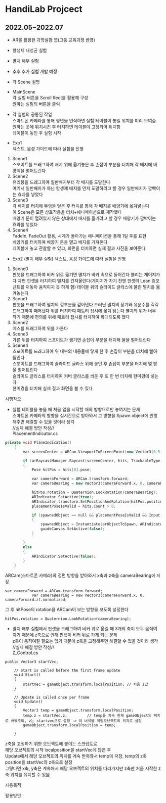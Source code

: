 # HandiLab Projcect
## 2022.05~2022.07

* AR을 활용한 과학실험 앱(고등 교육과정 반영) <br/>
- 항생제 내성균 실험 <br/>
- 멸치 해부 실험 <br/>
- 추후 추가 실험 개발 예정 <br/>

- 각 Scene 설명 <br/>
- MainScene <br/>
각 실험 버튼을 Scroll Rect를 활용해 구성 <br/>
원하는 실험의 버튼을 클릭 <br/>
- 각 실험의 공통된 작업 <br/>
스마트폰 카메라를 통해 평면을 인식하면 실험 테이블이 놓일 위치를 미리 보여줌 <br/>
원하는 곳에 위치시킨 후 터치하면 테이블이 고정되어 위치함 <br/>
테이블이 놓인 후 실험 시작 <br/>
- Exp1 <br/>
텍스트, 음성 가이드에 따라 실험을 진행 <br/>
1. Scene1 <br/>
스포이트를 드래그하여 배지 위에 옮겨놓은 후 손잡이 부분을 터치해 각 배지에 배양액을 떨어트린다 <br/>
2. Scene2 <br/>
유리봉을 드래그하여 일반배지부터 각 배지를 도말한다 <br/>
여기서 일반배지가 아닌 항생제 배지를 먼저 도말하려고 할 경우 일반배지가 깜빡이는 효과를 넣었다 <br/>
3. Scene3 <br/>
각 배지를 터치해 뚜껑을 덮은 후 터치를 통해 각 배지를 배양기에 옮겨넣는다 <br/>
이 Scene은 모든 상호작용을 터치+애니메이션으로 제작했다 <br/>
배양기 문이 열려있지 않은 상태에서 배지를 옮기려고 할 경우 배양기가 깜박이는 효과를 넣었다 <br/>
4. Scene4 <br/>
FadeIn, FadeOut 활용, 시계가 돌아가는 애니메이션을 통해 1일 후를 표현 <br/>
배양기를 터치하여 배양기 문을 열고 배지를 가져온다 <br/>
테이블에 놓고 관찰할 수 있고, 화면을 터치하면 실제 결과 사진을 보여준다 <br/>
- Exp2 (멸치 해부 실험)
텍스트, 음성 가이드에 따라 실험을 진행 <br/>
1. Scene0 <br/>
핀셋을 드래그하여 비커 위로 옮기면 멸치가 비커 속으로 들어간다
불리는 게이지가 다 차면 핀셋을 터치하여 멸치를 건져올린다(게이지가 차기 전엔 핀셋의 Lean 컴포넌트를 꺼놓아 움직이지 못 하게 함)
테이블 위의 슬라이드 글라스에 불린 멸치를 옮겨놓는다
2. Scene1 <br/>
핀셋을 드래그하여 멸치의 겉부분을 걷어낸다
드러난 멸치의 장기와 유문수를 각각 드래그하여 떼어낸다
위를 터치하여 패트리 접시에 옮겨 담는다
멸치의 위가 너무 작기 때문에 편의를 위해 패트리 접시를 터치하여 확대되도록 했다
3. Scene2 <br/>
메스를 드래그하여 위를 가른다 <br/>
4. Scene3 <br/>
가른 위를 터치하여 스포이트가 생기면 손잡이 부분을 터치해 물을 떨어트린다 <br/>
5. Scene4 <br/>
스포이트를 드래그하여 위 내부의 내용물에 닿게 한 후 손잡이 부분을 터치해 빨아들인다 <br/>
스포이트를 드래그하여 슬라이드 글라스 위에 놓인 후 손잡이 부분을 터치해 몇 방울 떨어트린다 <br/>
슬라이드 글라스를 터치하여 커버 글라스를 씌운 후 또 한 번 터치해 현미경에 넣는다 <br/>
현미경을 터치해 실제 결과 화면을 볼 수 있다 <br/>

시행착오 <br/>
- 실험 테이블을 놓을 때 처음 앱을 시작할 때의 방향으로만 놓여지는 문제 <br/>
스마트폰 카메라의 방향을 실시간으로 받아와서 그 방향을 Spawn object에 반영해주면 해결할 수 있을 것이라 생각 <br/>
//실제 해결 방안 작성// <br/>
PlacementIndicator.cs
```c++
private void PlaneIndication()
    {
        var screenCenter = ARCam.ViewportToScreenPoint(new Vector3(0.5f, 0.5f));

        if (arRaycastManager.Raycast(screenCenter, hits, TrackableType.All) && spawnedObject == null)
        {
            Pose hitPos = hits[0].pose;

            var cameraForward = ARCam.transform.forward;
            var cameraBearing = new Vector3(cameraForward.x, 0, cameraForward.z).normalized;

            hitPos.rotation = Quaternion.LookRotation(cameraBearing);
            ARIndicator.SetActive(true);
            ARIndicator.transform.SetPositionAndRotation(hitPos.position, hitPos.rotation);
            placementPoseIsValid = hits.Count > 0;

            if (spawnedObject == null && placementPoseIsValid && Input.touchCount > 0 && Input.GetTouch(0).phase == TouchPhase.Began)
            {
                spawnedObject = Instantiate(arObjectToSpawn, ARIndicator.transform.position, Quaternion.LookRotation(cameraBearing));
                guideCanvas.SetActive(false);
            }

        }
        else
        {
            ARIndicator.SetActive(false);
        }
    }
```
ARCam(스마트폰 카메라)의 정면 방향을 받아와서 x축과 z축을 cameraBearing에 저장
```
var cameraForward = ARCam.transform.forward;
            var cameraBearing = new Vector3(cameraForward.x, 0, cameraForward.z).normalized;
```
그 후 hitPose의 rotation을 ARCam이 보는 방향을 보도록 설정한다
```
hitPos.rotation = Quaternion.LookRotation(cameraBearing);
```
- 멸치 해부 실험에서 핀셋을 드래그하여 비커 위로 옮길 때 3개의 축이 모두 움직여지기 때문에 z축으로 인해 핀셋이 비커 뒤로 가게 되는 문제 <br/>
z축이 움직여질 필요는 없기 때문에 z축을 고정해주면 해결할 수 있을 것이라 생각 <br/>
//실제 해결 방안 작성// <br/>
Z_Control.cs <br/>
```
public Vector3 startVec;

    // Start is called before the first frame update
    void Start()
    {
        startVec = gameObject.transform.localPosition; // 처음 z값
    }

    // Update is called once per frame
    void Update()
    {
        Vector3 temp = gameObject.transform.localPosition;
        temp.z = startVec.z;         // temp를 계속 현재 gameObject의 위치로 바꿔주되, z는 startvec으로 설정 -> 이 녀석을 게임오브젝트의 위치로 설정
        gameObject.transform.localPosition = temp;

    }
```
z축을 고정하기 위한 오브젝트에 붙이는 스크립트로 <br/>
해당 오브젝트의 시작 localposition을 startVec에 담은 후 <br/>
Update에서 해당 오브젝트의 위치를 계속 받아와서 temp에 저장, temp의 z축 position을 startVec의 z축으로 설정 <br/>
그렇다면 x축, y축은 계속해서 해당 오브젝트의 위치를 따라가지만 z축만 처음 시작한 z축 위치를 유지할 수 있음 <br/>

사용목적 <br/>


활용방안 <br/>




